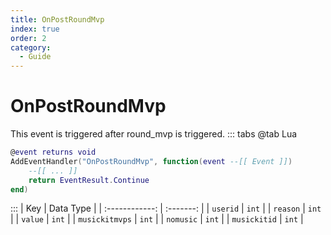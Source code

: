 ```yaml
---
title: OnPostRoundMvp
index: true
order: 2
category:
  - Guide
---
```


# OnPostRoundMvp
This event is triggered after round_mvp is triggered.
::: tabs
@tab Lua
```lua
@event returns void
AddEventHandler("OnPostRoundMvp", function(event --[[ Event ]])
    --[[ ... ]]
    return EventResult.Continue
end)
```

:::
|       Key      | Data Type |
| :------------: | :-------: |
|    `userid`    |   `int`   |
|    `reason`    |   `int`   |
|     `value`    |   `int`   |
| `musickitmvps` |   `int`   |
|    `nomusic`   |   `int`   |
|  `musickitid`  |   `int`   |
